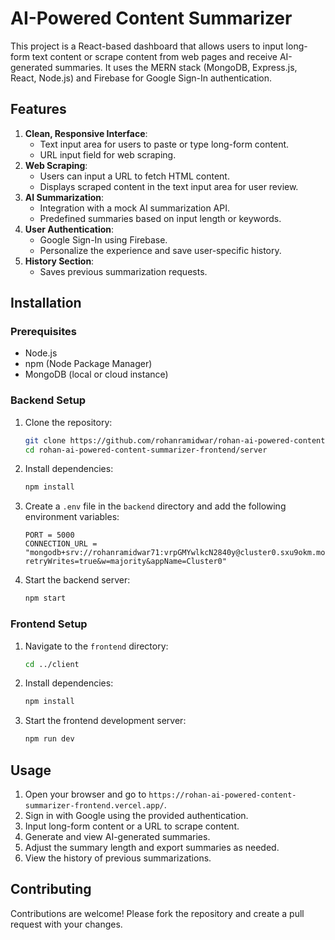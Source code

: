 # AI-Powered Content Summarizer

This project is a React-based dashboard that allows users to input long-form text content or scrape content from web pages and receive AI-generated summaries. It uses the MERN stack (MongoDB, Express.js, React, Node.js) and Firebase for Google Sign-In authentication.

## Features

1. **Clean, Responsive Interface**: 
    - Text input area for users to paste or type long-form content.
    - URL input field for web scraping.
2. **Web Scraping**:
    - Users can input a URL to fetch HTML content.
    - Displays scraped content in the text input area for user review.
3. **AI Summarization**:
    - Integration with a mock AI summarization API.
    - Predefined summaries based on input length or keywords.
5. **User Authentication**:
    - Google Sign-In using Firebase.
    - Personalize the experience and save user-specific history.
7. **History Section**:
    - Saves previous summarization requests.

## Installation

### Prerequisites

- Node.js
- npm (Node Package Manager)
- MongoDB (local or cloud instance)

### Backend Setup

1. Clone the repository:

    ```sh
    git clone https://github.com/rohanramidwar/rohan-ai-powered-content-summarizer-frontend.git
    cd rohan-ai-powered-content-summarizer-frontend/server
    ```

2. Install dependencies:

    ```sh
    npm install
    ```

3. Create a `.env` file in the `backend` directory and add the following environment variables:

    ```env
    PORT = 5000
    CONNECTION_URL = "mongodb+srv://rohanramidwar71:vrpGMYwlkcN2840y@cluster0.sxu9okm.mongodb.net/?retryWrites=true&w=majority&appName=Cluster0"
    ```

4. Start the backend server:

    ```sh
    npm start
    ```

### Frontend Setup

1. Navigate to the `frontend` directory:

    ```sh
    cd ../client
    ```

2. Install dependencies:

    ```sh
    npm install
    ```

3. Start the frontend development server:

    ```sh
    npm run dev
    ```

## Usage

1. Open your browser and go to `https://rohan-ai-powered-content-summarizer-frontend.vercel.app/`.
2. Sign in with Google using the provided authentication.
3. Input long-form content or a URL to scrape content.
4. Generate and view AI-generated summaries.
5. Adjust the summary length and export summaries as needed.
6. View the history of previous summarizations.

## Contributing

Contributions are welcome! Please fork the repository and create a pull request with your changes.


